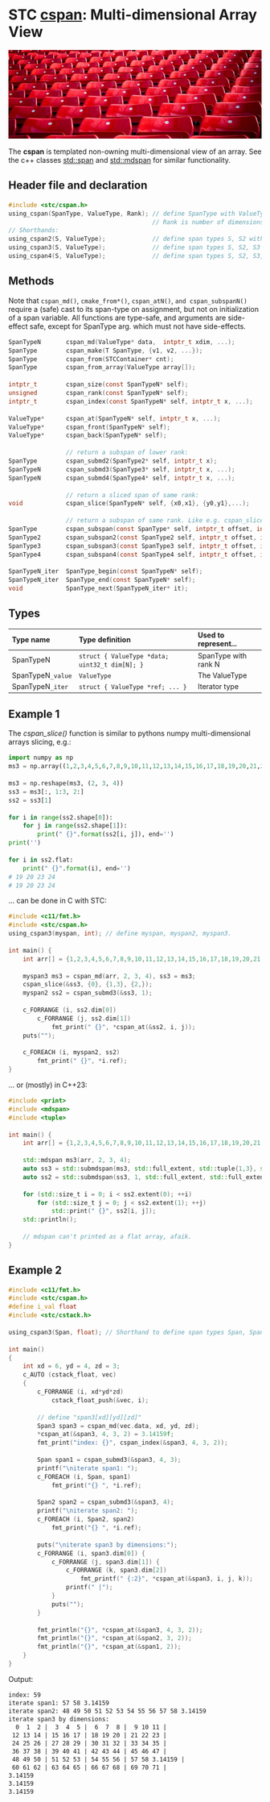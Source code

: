 # STC [cspan](../include/stc/cspan.h): Multi-dimensional Array View
![Array](pics/array.jpg)

The **cspan** is templated non-owning multi-dimensional view of an array. See the c++ classes 
[std::span](https://en.cppreference.com/w/cpp/container/span) and 
[std::mdspan](https://en.cppreference.com/w/cpp/container/mdspan) for similar functionality.

## Header file and declaration

```c
#include <stc/cspan.h>
using_cspan(SpanType, ValueType, Rank); // define SpanType with ValueType elements.
                                        // Rank is number of dimensions (max 4)
// Shorthands:
using_cspan2(S, ValueType);             // define span types S, S2 with ranks 1, 2.
using_cspan3(S, ValueType);             // define span types S, S2, S3 with ranks 1, 2, 3.
using_cspan4(S, ValueType);             // define span types S, S2, S3, S4 with ranks 1, 2, 3, 4.
```
## Methods
Note that `cspan_md()`, `cmake_from*()`, `cspan_atN()`, `and cspan_subspanN()` require a (safe) cast to its span-type
on assignment, but not on initialization of a span variable. All functions are type-safe, and arguments are side-effect safe, except for SpanType arg. which must not have side-effects.
```c
SpanTypeN       cspan_md(ValueType* data,  intptr_t xdim, ...);           // create a multi-dimensional cspan
SpanType        cspan_make(T SpanType, {v1, v2, ...});                  // make a 1d-dimensional cspan from values
SpanType        cspan_from(STCContainer* cnt);                          // create a 1d cspan from a compatible STC container
SpanType        cspan_from_array(ValueType array[]);                    // create a 1d cspan from a C array

intptr_t        cspan_size(const SpanTypeN* self);                      // return number of elements
unsigned        cspan_rank(const SpanTypeN* self);                      // return number of dimensions
intptr_t        cspan_index(const SpanTypeN* self, intptr_t x, ...);      // index of element
                
ValueType*      cspan_at(SpanTypeN* self, intptr_t x, ...);               // at(): num of args specifies rank of input span.
ValueType*      cspan_front(SpanTypeN* self);
ValueType*      cspan_back(SpanTypeN* self);

                // return a subspan of lower rank:
SpanType        cspan_submd2(SpanType2* self, intptr_t x);                // return a 1d subspan from a 2d span.
SpanTypeN       cspan_submd3(SpanType3* self, intptr_t x, ...);           // return a 1d or 2d subspan from a 3d span.
SpanTypeN       cspan_submd4(SpanType4* self, intptr_t x, ...);           // number of args determines rank of output span.

                // return a sliced span of same rank:
void            cspan_slice(SpanTypeN* self, {x0,x1}, {y0,y1},...);     // slice multidim span into a md subspan.

                // return a subspan of same rank. Like e.g. cspan_slice(&ms3, {offset, offset+count}, {0}, {0});
SpanType        cspan_subspan(const SpanType* self, intptr_t offset, intptr_t count);
SpanType2       cspan_subspan2(const SpanType2 self, intptr_t offset, intptr_t count);
SpanType3       cspan_subspan3(const SpanType3 self, intptr_t offset, intptr_t count);
SpanType4       cspan_subspan4(const SpanType4 self, intptr_t offset, intptr_t count);

SpanTypeN_iter  SpanType_begin(const SpanTypeN* self);
SpanTypeN_iter  SpanType_end(const SpanTypeN* self);
void            SpanType_next(SpanTypeN_iter* it);
```
## Types

| Type name         | Type definition                                | Used to represent... |
|:------------------|:-----------------------------------------------|:---------------------|
| SpanTypeN         | `struct { ValueType *data; uint32_t dim[N]; }` | SpanType with rank N |
| SpanTypeN`_value` | `ValueType`                                    | The ValueType        |
| SpanTypeN`_iter`  | `struct { ValueType *ref; ... }`               | Iterator type        |

## Example 1

The *cspan_slice()* function is similar to pythons numpy multi-dimensional arrays slicing, e.g.:
```py
import numpy as np
ms3 = np.array((1,2,3,4,5,6,7,8,9,10,11,12,13,14,15,16,17,18,19,20,21,22,23,24), int)

ms3 = np.reshape(ms3, (2, 3, 4))
ss3 = ms3[:, 1:3, 2:]
ss2 = ss3[1]

for i in range(ss2.shape[0]):
    for j in range(ss2.shape[1]):
        print(" {}".format(ss2[i, j]), end='')
print('')

for i in ss2.flat:
    print(" {}".format(i), end='')
# 19 20 23 24
# 19 20 23 24
```
... can be done in C with STC:
```c
#include <c11/fmt.h>
#include <stc/cspan.h>
using_cspan3(myspan, int); // define myspan, myspan2, myspan3.

int main() {
    int arr[] = {1,2,3,4,5,6,7,8,9,10,11,12,13,14,15,16,17,18,19,20,21,22,23,24};

    myspan3 ms3 = cspan_md(arr, 2, 3, 4), ss3 = ms3;
    cspan_slice(&ss3, {0}, {1,3}, {2,});
    myspan2 ss2 = cspan_submd3(&ss3, 1);

    c_FORRANGE (i, ss2.dim[0])
        c_FORRANGE (j, ss2.dim[1])
            fmt_print(" {}", *cspan_at(&ss2, i, j));
    puts("");

    c_FOREACH (i, myspan2, ss2)
        fmt_print(" {}", *i.ref);
}
```
... or (mostly) in C++23:
```c++
#include <print>
#include <mdspan>
#include <tuple>

int main() {
    int arr[] = {1,2,3,4,5,6,7,8,9,10,11,12,13,14,15,16,17,18,19,20,21,22,23,24};

    std::mdspan ms3(arr, 2, 3, 4);
    auto ss3 = std::submdspan(ms3, std::full_extent, std::tuple{1,3}, std::tuple{2,4});
    auto ss2 = std::submdspan(ss3, 1, std::full_extent, std::full_extent);

    for (std::size_t i = 0; i < ss2.extent(0); ++i)
        for (std::size_t j = 0; j < ss2.extent(1); ++j)
            std::print(" {}", ss2[i, j]);
    std::println();

    // mdspan can't printed as a flat array, afaik.
}
```
## Example 2
```c
#include <c11/fmt.h>
#include <stc/cspan.h>
#define i_val float
#include <stc/cstack.h>

using_cspan3(Span, float); // Shorthand to define span types Span, Span2, and Span3.

int main()
{
    int xd = 6, yd = 4, zd = 3;
    c_AUTO (cstack_float, vec)
    {
        c_FORRANGE (i, xd*yd*zd)
            cstack_float_push(&vec, i);

        // define "span3[xd][yd][zd]"
        Span3 span3 = cspan_md(vec.data, xd, yd, zd);
        *cspan_at(&span3, 4, 3, 2) = 3.14159f;
        fmt_print("index: {}", cspan_index(&span3, 4, 3, 2));

        Span span1 = cspan_submd3(&span3, 4, 3);
        printf("\niterate span1: ");
        c_FOREACH (i, Span, span1)
            fmt_print("{} ", *i.ref);

        Span2 span2 = cspan_submd3(&span3, 4);
        printf("\niterate span2: ");
        c_FOREACH (i, Span2, span2)
            fmt_print("{} ", *i.ref);

        puts("\niterate span3 by dimensions:");
        c_FORRANGE (i, span3.dim[0]) {
            c_FORRANGE (j, span3.dim[1]) {
                c_FORRANGE (k, span3.dim[2])
                    fmt_printf(" {:2}", *cspan_at(&span3, i, j, k));
                printf(" |");
            }
            puts("");
        }

        fmt_println("{}", *cspan_at(&span3, 4, 3, 2));
        fmt_println("{}", *cspan_at(&span2, 3, 2));
        fmt_println("{}", *cspan_at(&span1, 2));
    }
}
```
Output:
```
index: 59
iterate span1: 57 58 3.14159 
iterate span2: 48 49 50 51 52 53 54 55 56 57 58 3.14159 
iterate span3 by dimensions:
  0  1  2 |  3  4  5 |  6  7  8 |  9 10 11 |
 12 13 14 | 15 16 17 | 18 19 20 | 21 22 23 |
 24 25 26 | 27 28 29 | 30 31 32 | 33 34 35 |
 36 37 38 | 39 40 41 | 42 43 44 | 45 46 47 |
 48 49 50 | 51 52 53 | 54 55 56 | 57 58 3.14159 |
 60 61 62 | 63 64 65 | 66 67 68 | 69 70 71 |
3.14159
3.14159
3.14159
```
